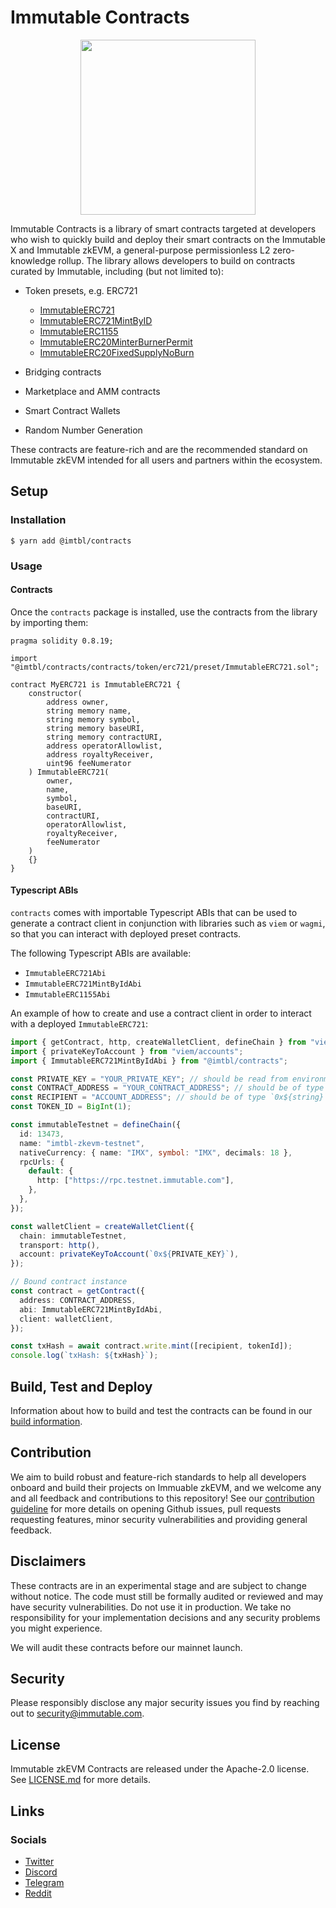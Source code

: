 # Immutable Contracts

<p align="center"><img src="https://cdn.dribbble.com/users/1299339/screenshots/7133657/media/837237d447d36581ebd59ec36d30daea.gif" width="280"/></p>

Immutable Contracts is a library of smart contracts targeted at developers who wish to quickly build and deploy their smart contracts on the Immutable X and Immutable zkEVM, a general-purpose permissionless L2 zero-knowledge rollup. The library allows developers to build on contracts curated by Immutable, including (but not limited to):

- Token presets, e.g. ERC721

  - [ImmutableERC721](./contracts/token/erc721/preset/ImmutableERC721.sol)
  - [ImmutableERC721MintByID](./contracts/token/erc721/preset/ImmutableERC721MintByID.sol)
  - [ImmutableERC1155](./contracts/token/erc1155/preset/ImmutableERC1155.sol)
  - [ImmutableERC20MinterBurnerPermit](./contracts/token/erc20/preset/ImmutableERC20MinterBurnerPermit.sol)
  - [ImmutableERC20FixedSupplyNoBurn](./contracts/token/erc20/preset/ImmutableERC20FixedSupplyNoBurn.sol)

- Bridging contracts

- Marketplace and AMM contracts

- Smart Contract Wallets

- Random Number Generation

These contracts are feature-rich and are the recommended standard on Immutable zkEVM intended for all users and partners within the ecosystem.

## Setup

### Installation

```
$ yarn add @imtbl/contracts
```

### Usage

#### Contracts

Once the `contracts` package is installed, use the contracts from the library by importing them:

```solidity
pragma solidity 0.8.19;

import "@imtbl/contracts/contracts/token/erc721/preset/ImmutableERC721.sol";

contract MyERC721 is ImmutableERC721 {
    constructor(
        address owner,
        string memory name,
        string memory symbol,
        string memory baseURI,
        string memory contractURI,
        address operatorAllowlist,
        address royaltyReceiver,
        uint96 feeNumerator
    ) ImmutableERC721(
        owner,
        name,
        symbol,
        baseURI,
        contractURI,
        operatorAllowlist,
        royaltyReceiver,
        feeNumerator
    )
    {}
}
```

#### Typescript ABIs

`contracts` comes with importable Typescript ABIs that can be used to generate a contract client in conjunction with libraries such as `viem` or `wagmi`, so that you can
interact with deployed preset contracts.

The following Typescript ABIs are available:

- `ImmutableERC721Abi`
- `ImmutableERC721MintByIdAbi`
- `ImmutableERC1155Abi`

An example of how to create and use a contract client in order to interact with a deployed `ImmutableERC721`:

```typescript
import { getContract, http, createWalletClient, defineChain } from "viem";
import { privateKeyToAccount } from "viem/accounts";
import { ImmutableERC721MintByIdAbi } from "@imtbl/contracts";

const PRIVATE_KEY = "YOUR_PRIVATE_KEY"; // should be read from environment variable
const CONTRACT_ADDRESS = "YOUR_CONTRACT_ADDRESS"; // should be of type `0x${string}`
const RECIPIENT = "ACCOUNT_ADDRESS"; // should be of type `0x${string}`
const TOKEN_ID = BigInt(1);

const immutableTestnet = defineChain({
  id: 13473,
  name: "imtbl-zkevm-testnet",
  nativeCurrency: { name: "IMX", symbol: "IMX", decimals: 18 },
  rpcUrls: {
    default: {
      http: ["https://rpc.testnet.immutable.com"],
    },
  },
});

const walletClient = createWalletClient({
  chain: immutableTestnet,
  transport: http(),
  account: privateKeyToAccount(`0x${PRIVATE_KEY}`),
});

// Bound contract instance
const contract = getContract({
  address: CONTRACT_ADDRESS,
  abi: ImmutableERC721MintByIdAbi,
  client: walletClient,
});

const txHash = await contract.write.mint([recipient, tokenId]);
console.log(`txHash: ${txHash}`);
```

## Build, Test and Deploy

Information about how to build and test the contracts can be found in our [build information](BUILD.md).

## Contribution

We aim to build robust and feature-rich standards to help all developers onboard and build their projects on Immuable zkEVM, and we welcome any and all feedback and contributions to this repository! See our [contribution guideline](CONTRIBUTING.md) for more details on opening Github issues, pull requests requesting features, minor security vulnerabilities and providing general feedback.

## Disclaimers

These contracts are in an experimental stage and are subject to change without notice. The code must still be formally audited or reviewed and may have security vulnerabilities. Do not use it in production. We take no responsibility for your implementation decisions and any security problems you might experience.

We will audit these contracts before our mainnet launch.

## Security

Please responsibly disclose any major security issues you find by reaching out to [security@immutable.com][im-sec].

[im-sec]: mailto:security@immutable.com

## License

Immutable zkEVM Contracts are released under the Apache-2.0 license. See [LICENSE.md](LICENSE.md) for more details.

## Links

### Socials

- [Twitter](https://twitter.com/Immutable)
- [Discord](https://discord.com/invite/CYsjMdctsP)
- [Telegram](https://t.me/immutablex)
- [Reddit](https://www.reddit.com/r/ImmutableX/)

